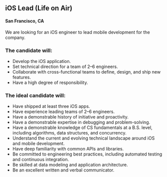 ## iOS Lead (Life on Air)
#### San Francisco, CA

We are looking for an iOS engineer to lead mobile development for the company.

### The candidate will:
+	Develop the iOS application.
+	Set technical direction for a team of 2–6 engineers.
+	Collaborate with cross-functional teams to define, design, and ship new features.
+	Have a high degree of responsibility.

### The ideal candidate will:
+	Have shipped at least three iOS apps.
+	Have experience leading teams of 2–6 engineers.
+	Have a demonstrable history of initiative and proactivity.
+	Have a demonstrable expertise in debugging and problem-solving.
+	Have a demonstrable knowledge of CS fundamentals at a B.S. level, including algorithms, data structures, and concurrency.
+	Understand the current and evolving technical landscape around iOS and mobile development.
+	Have deep familiarity with common APIs and libraries.
+	Be committed to engineering best practices, including automated testing and continuous integration.
+	Be skilled at data modeling and application architecture.
+	Be an excellent written and verbal communicator.
